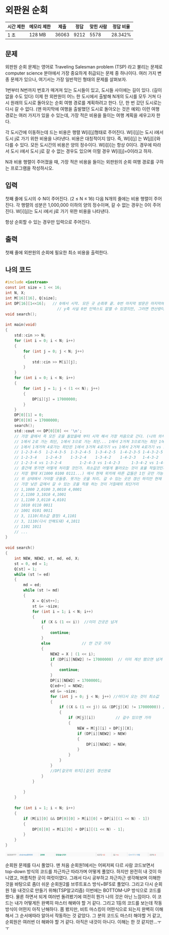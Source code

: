 # 외판원 순회

| 시간 제한 | 메모리 제한 | 제출    | 정답   | 맞힌 사람 | 정답 비율   |
| ----- | ------ | ----- | ---- | ----- | ------- |
| 1 초   | 128 MB | 36063 | 9212 | 5578  | 28.342% |

## 문제

외판원 순회 문제는 영어로 Traveling Salesman problem (TSP) 라고 불리는 문제로 computer science 분야에서 가장 중요하게 취급되는 문제 중 하나이다. 여러 가지 변종 문제가 있으나, 여기서는 가장 일반적인 형태의 문제를 살펴보자.

1번부터 N번까지 번호가 매겨져 있는 도시들이 있고, 도시들 사이에는 길이 있다. (길이 없을 수도 있다) 이제 한 외판원이 어느 한 도시에서 출발해 N개의 도시를 모두 거쳐 다시 원래의 도시로 돌아오는 순회 여행 경로를 계획하려고 한다. 단, 한 번 갔던 도시로는 다시 갈 수 없다. (맨 마지막에 여행을 출발했던 도시로 돌아오는 것은 예외) 이런 여행 경로는 여러 가지가 있을 수 있는데, 가장 적은 비용을 들이는 여행 계획을 세우고자 한다.

각 도시간에 이동하는데 드는 비용은 행렬 W[i][j]형태로 주어진다. W[i][j]는 도시 i에서 도시 j로 가기 위한 비용을 나타낸다. 비용은 대칭적이지 않다. 즉, W[i][j] 는 W[j][i]와 다를 수 있다. 모든 도시간의 비용은 양의 정수이다. W[i][i]는 항상 0이다. 경우에 따라서 도시 i에서 도시 j로 갈 수 없는 경우도 있으며 이럴 경우 W[i][j]=0이라고 하자.

N과 비용 행렬이 주어졌을 때, 가장 적은 비용을 들이는 외판원의 순회 여행 경로를 구하는 프로그램을 작성하시오.

## 입력

첫째 줄에 도시의 수 N이 주어진다. (2 ≤ N ≤ 16) 다음 N개의 줄에는 비용 행렬이 주어진다. 각 행렬의 성분은 1,000,000 이하의 양의 정수이며, 갈 수 없는 경우는 0이 주어진다. W[i][j]는 도시 i에서 j로 가기 위한 비용을 나타낸다.

항상 순회할 수 있는 경우만 입력으로 주어진다.

## 출력

첫째 줄에 외판원의 순회에 필요한 최소 비용을 출력한다.

## 나의 코드

```c
#include <iostream>
const int size = 1 << 16;
int N, X;
int M[16][16], Q[size];
int DP[16][1<<16];   // 0에서 시작. 모든 곳 순회후 끝. 0번 마지막 방문은 마지막에 더해주면 돼니까 1<<15로 충분 헷갈려서 16
                       // y축 사실 0번 인덱스도 없앨 수 있겠지만, 그러면 연산량이 많아질지도..?
void search();

int main(void)
{
    std::cin >> N;
    for (int i = 0; i < N; i++)
    {
        for (int j = 0; j < N; j++)
        {
            std::cin >> M[i][j];
        }
    }
    for (int i = 0; i < N; i++)
    {
        for (int j = 1; j < (1 << N); j++)
        {
            DP[i][j] = 17000000;
        }
    }
    DP[0][1] = 0;
    DP[0][0] = 17000000;
    search();
    std::cout << DP[0][0] << '\n';
    // 가장 끝에서 즉 모든 곳을 돌았을때 부터 시작 해서 가장 처음으로 간다. (나의 의식의 흐름) 끝에서 시작하면 탑다운. 아래에서 시작하면 다운 탑.
    // 1에서 2로 가는 최단, 1에서 3으로 가는 최단... 1에서 2거쳐 3으로가는 최단 1에서 4거쳐 3으로 가는 최단... 1에서 2거쳐 3거쳐 4로가는 최단 1에서 2거쳐 5거쳐 4로가는최단 1에서 3거쳐 5거쳐 4로가는 최단...
    // 1에서 1개거쳐 4로가는 최단은 1에서 3거쳐 4로가기 vs 1에서 2거쳐 4로가기 vs 1에서 5거쳐 4로가기
    // 1-2-3-4-5  1-2-4-3-5  1-3-2-4-5  1-3-4-2-5  1-4-2-3-5 1-4-3-2-5
    // 1-2-3-4    1-2-4-3    1-3-2-4    1-3-4-2    1-4-2-3   1-4-3-2
    // 1-2-3-4 vs 1-3-2-4        1-2-4-3 vs 1-4-2-3     1-3-4-2 vs 1-4-3-2  흐름 생각 결론
    // 중간에 못가면 어떻게 처리할 것인가. 최소값은 어떻게 불러오는 것이 효율 적일것인가. 경로 변경에 따른 영향은?
    // 저장 형태 X(1000 0100 0111...) 에서 현재 위치에 따른 값들은 1인 곳만 가능. 그곳에서 어디로 도착할 것인가.
    // 위 상태에서 가야할 곳들중. 못가는 곳을 처리. 갈 수 있는 곳은 갱신 하지만 현재 값은 가장 낮은 값으로
    // 가장 낮은 값에서 갈 수 있는 곳을 적용 하는 것이 거칠때의 최단거리
    // 1,1000 2,0100 3,0010 4,0001 
    // 2,1100 3,1010 4,1001
    // 1,1100 3,0110 4,0101
    // 1010 0110 0011
    // 1001 0101 0011
    // 3, 1110(최소값 결정) 4,1101
    // 3, 1110(다시 안해도돼) 4,1011
    // 1101 1011
    // ...
}

void search()
{
    int NEW, NEW2, st, md, ed, X;
    st = 0, ed = 1;
    Q[st] = 1;
    while (st != ed)
    {
        md = ed;
        while (st != md)
        {
            X = Q[st++];
            st &= ~size;
            for (int i = 1; i < N; i++)
            {
                if (X & (1 << i))  //이미 간곳은 넘겨
                {
                    continue;
                }
                else              // 안 간곳 가자
                {
                    NEW2 = X | (1 << i);
                    if (DP[i][NEW2] != 17000000)  // 이미 계산 됐으면 넘겨
                    {
                        continue;
                    }
                    DP[i][NEW2] = 17000001;
                    Q[ed++] = NEW2;
                    ed &= ~size;
                    for (int j = 0; j < N; j++) //어디서 오는 것이 최소값
                    {
                        if ((X & (1 << j)) && (DP[j][X] != 17000000)) // 이미 갔던곳 시작 j에서 i로
                        {
                            if (M[j][i])         // 갈수 있으면 가자
                            {
                                NEW = M[j][i] + DP[j][X];
                                if (DP[i][NEW2] > NEW)
                                {
                                    DP[i][NEW2] = NEW;
                                }
                            }
                        }
                    }
                    //DP[갈곳의 위치][갈곳] 갱신완료
                }
            }

        }
    }

    for (int i = 1; i < N; i++)
    {
        if (M[i][0] && DP[0][0] > M[i][0] + DP[i][(1 << N) - 1])
        {
            DP[0][0] = M[i][0] + DP[i][(1 << N) - 1];
        }
    }
}
```

![](aassets/2022-10-10-22-48-08-image.png)

순회원 문제를 다시 풀었다. 맨 처음 순회원1에서는 어찌저찌 다르 사람 코드보면서 top-down 방식의 코드를 차근차근 따라가며 어떻게 풀었다. 하지만 완전히 내 것이 아니였고, 꺼름칙한 곳이 여럿이였다. 그래서 다시 공부하고 차근차근 생각해보며 이해한 것을 바탕으로 좀더 쉬운 순회원2를 브루트포스 방식+BFS로 풀었다. 그리고 다시 순회원 1을 내것으로 만들기 위해(TSP알고리즘) 이번에는 BOTTOM-UP 방식으로 코드를 짰다. 물론 하면서 되게 여러번 돌려봤기에 여전히 뭔가 나의 것은 아닌 느낌이다. 이 코드는 내가 어떻게든 완벽히 마스터 해봐야 할 거 같다. 그리고 1등의 코드를 보는데 작동 방식이 어떤지 아직 난해하다. 쫌 봤지만, 비트 마스킹이 어떤식으로 되는지 완벽히 이해해서 그 순서에따라 알아서 작동하는 것 같았다. 그 분의 코드도 마스터 해야할 거 같고, 순회원은 여러번 더 해봐야 할 거 같다. 아직은 내것이 아니다. 이해는 한 것 같지만...ㅜㅜ
